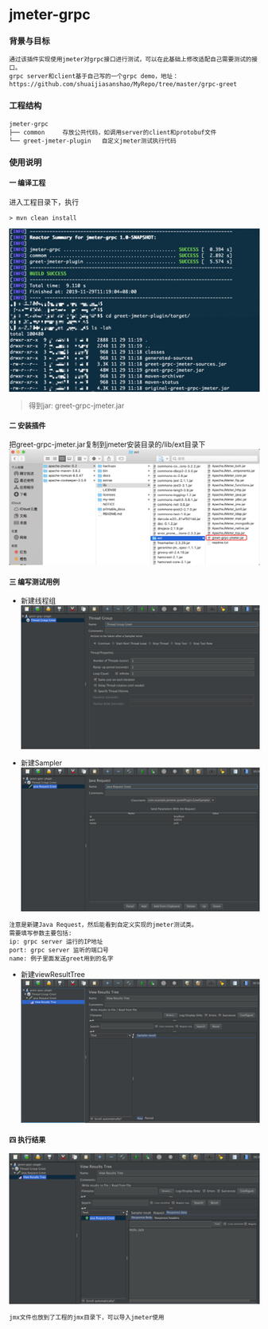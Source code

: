# jmeter-grpc

### 背景与目标
````
通过该插件实现使用jmeter对grpc接口进行测试，可以在此基础上修改适配自己需要测试的接口。   
grpc server和client基于自己写的一个grpc demo，地址：https://github.com/shuaijiasanshao/MyRepo/tree/master/grpc-greet 
````

### 工程结构
```
jmeter-grpc
├── common     存放公共代码，如调用server的client和protobuf文件
└── greet-jmeter-plugin   自定义jmeter测试执行代码   

```

### 使用说明
#### 一 编译工程
进入工程目录下，执行
````
> mvn clean install
````

![avatar](pictures/complier.png)
> 得到jar: greet-grpc-jmeter.jar

#### 二 安装插件
把greet-grpc-jmeter.jar复制到jmeter安装目录的/lib/ext目录下 
![avatar](pictures/install.png) 

#### 三 编写测试用例
* 新建线程组
![avatar](pictures/thread-group.png)

* 新建Sampler
![avatar](pictures/jmeter-grpc-sampler.png)

````
注意是新建Java Request，然后能看到自定义实现的jmeter测试类。 
需要填写参数主要包括:   
ip: grpc server 运行的IP地址  
port: grpc server 监听的端口号  
name: 例子里面发送greet用到的名字  
````

* 新建viewResultTree
![avatar](pictures/create-view-result-tree.png)


#### 四 执行结果
![avatar](pictures/test-result.png)

````
jmx文件也放到了工程的jmx目录下，可以导入jmeter使用
````